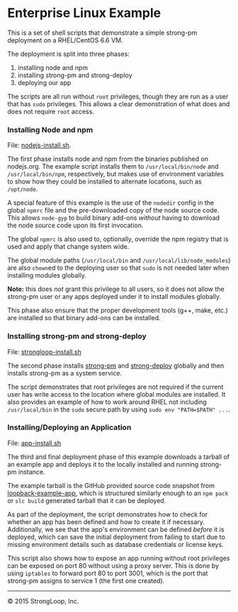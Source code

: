 # Enterprise Linux Example

This is a set of shell scripts that demonstrate a simple strong-pm deployment
on a RHEL/CentOS 6.6 VM.

The deployment is split into three phases:
 1. installing node and npm
 2. installing strong-pm and strong-deploy
 3. deploying our app

The scripts are all run without `root` privileges, though they are run as a user
that has `sudo` privileges. This allows a clear demonstration of what does and
does not require `root` access.

### Installing Node and npm
File: [nodejs-install.sh](./nodejs-install.sh).

The first phase installs node and npm from the binaries published on nodejs.org.
The example script installs them to `/usr/local/bin/node` and
`/usr/local/bin/npm`, respectively, but makes use of environment variables to
show how they could be installed to alternate locations, such as `/opt/node`.

A special feature of this example is the use of the `nodedir` config in the
global `npmrc` file and the pre-downloaded copy of the node source code. This
allows `node-gyp` to build binary add-ons _without_ having to download the node
source code upon its first invocation.

The global `npmrc` is also used to, optionally, override the npm registry that
is used and apply that change system wide.

The global module paths (`/usr/local/bin` and `/usr/local/lib/node_modules`) are
also `chown`ed to the deploying user so that `sudo` is not needed later when
installing modules globally.

**Note:** this does _not_ grant this privilege to all users, so it does not
allow the strong-pm user or any apps deployed under it to install modules
globally.

This phase also ensure that the proper development tools (g++, make, etc.) are
installed so that binary add-ons can be installed.

### Installing strong-pm and strong-deploy
File: [strongloop-install.sh](./strongloop-install.sh)

The second phase installs [strong-pm](https://github.com/strongloop/strong-pm)
and [strong-deploy](https://github.com/strongloop/strong-deploy) globally and
then installs strong-pm as a system service.

The script demonstrates that root privileges are not required if the current
user has write access to the location where global modules are installed. It
also provides an example of how to work around RHEL not including
`/usr/local/bin` in the `sudo` secure path by using `sudo env "PATH=$PATH" ...`.

### Installing/Deploying an Application
File: [app-install.sh](./app-insta.sh)

The third and final deployment phase of this example downloads a tarball of an
example app and deploys it to the locally installed and running strong-pm
instance.

The example tarball is the GitHub provided source code snapshot from
[loopback-example-app](https://github.com/strongloop/loopback-example-app),
which is structured similarly enough to an `npm pack` or `slc build` generated
tarball that it can be deployed.

As part of the deployment, the script demonstrates how to check for whether an
app has been defined and how to create it if necessary. Additionally, we see
that the app's environment can be defined _before_ it is deployed, which can
save the initial deployment from failing to start due to missing environment
details such as database credentials or license keys.

This script also shows how to expose an app running without root privileges can
be exposed on port 80 without using a proxy server. This is done by using
`iptables` to forward port 80 to port 3001, which is the port that strong-pm
assigns to service 1 (the first one created).

---
&copy; 2015 StrongLoop, Inc.
